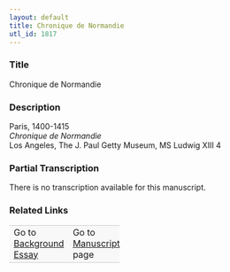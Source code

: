 ```yaml
---  
layout: default  
title: Chronique de Normandie  
utl_id: 1817
---
```


### Title

Chronique de Normandie


### Description

<p>Paris, 1400-1415<br /><em>Chronique de Normandie</em><br />
Los Angeles, The J. Paul Getty Museum, MS Ludwig XIII 4</p>



### Partial Transcription

<p>There is no transcription available for this manuscript.</p>



### Related Links

<table border="0.5" cellpadding="1" cellspacing="1" style="width: 200px; background-color:#F8F8F8;">
    <tbody style="border-color:#ccc">
        <tr style="border-color:#ccc">
            <td>Go to <a href="https://french.newberry.t-pen.org/essay/1817" target="_blank">Background Essay</a></td>
            <td>Go to <a href="https://french.newberry.t-pen.org/www/record.html?id=1817" target="_blank">Manuscript</a> page</td>
        </tr>
    </tbody>
</table>

